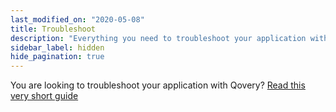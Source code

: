 ```yaml
---
last_modified_on: "2020-05-08"
title: Troubleshoot
description: "Everything you need to troubleshoot your application with Qovery"
sidebar_label: hidden
hide_pagination: true
---
```


You are looking to troubleshoot your application with Qovery? [Read this very short guide][guides.debugging]


[guides.debugging]: /guides/getting-started/debugging/
